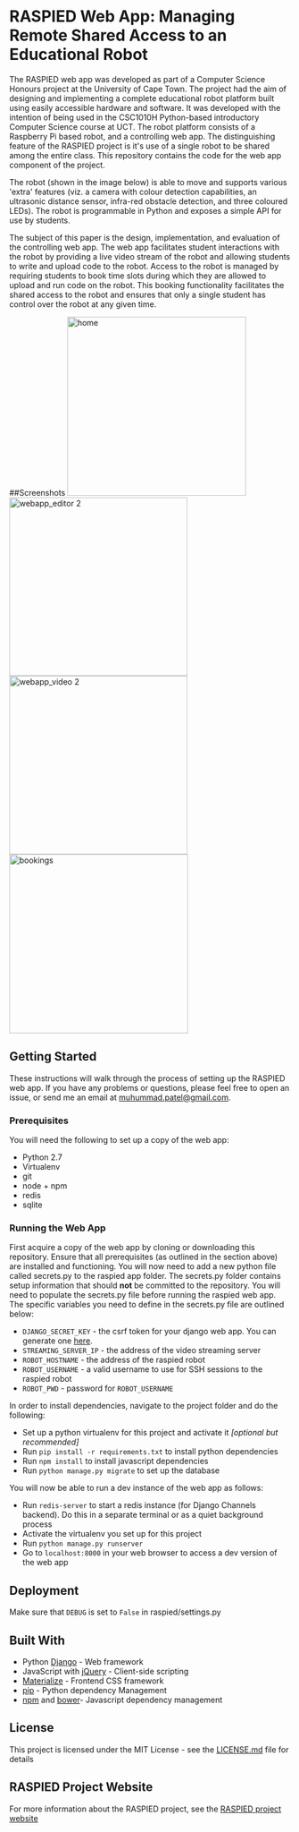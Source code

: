 # RASPIED Web App: Managing Remote Shared Access to an Educational Robot
The RASPIED web app was developed as part of a Computer Science Honours project at the University of Cape Town. The project had the aim of designing and implementing a complete educational robot platform built using easily accessible hardware and software. It was developed with the intention of being used in the CSC1010H Python-based introductory Computer Science course at UCT. The robot platform consists of a Raspberry Pi based robot, and a controlling web app. The distinguishing feature of the RASPIED project is it's use of a single robot to be shared among the entire class. This repository contains the code for the web app component of the project.

The robot (shown in the image below) is able to move and supports various 'extra' features (viz. a camera with colour detection capabilities, an ultrasonic distance sensor, infra-red obstacle detection, and three coloured LEDs). The robot is programmable in Python and exposes a simple API for use by students.

The subject of this paper is the design, implementation, and evaluation of the controlling web app. The web app facilitates student interactions with the robot by providing a live video stream of the robot and allowing students to write and upload code to the robot. Access to the robot is managed by requiring students to book time slots during which they are allowed to upload and run code on the robot. This booking functionality facilitates the shared access to the robot and ensures that only a single student has control over the robot at any given time.

##Screenshots
<img width="320" alt="home" src="https://cloud.githubusercontent.com/assets/7125589/20184287/d53fd4ac-a770-11e6-932b-f04ba5a647da.png"> <img width="319" alt="webapp_editor 2" src="https://cloud.githubusercontent.com/assets/7125589/20183723/f9fde9e8-a76e-11e6-9c4f-9b70bb966500.png"> <img width="319" alt="webapp_video 2" src="https://cloud.githubusercontent.com/assets/7125589/20183742/086a8234-a76f-11e6-858c-6b76516a532d.png"> <img width="320" alt="bookings" src="https://cloud.githubusercontent.com/assets/7125589/20183762/15d5cb72-a76f-11e6-8289-da4aa9b89597.png">

## Getting Started
These instructions will walk through the process of setting up the RASPIED web app. If you have any problems or questions, please feel free to open an issue, or send me an email at muhummad.patel@gmail.com.

### Prerequisites
You will need the following to set up a copy of the web app:

* Python 2.7
* Virtualenv
* git
* node + npm
* redis
* sqlite

### Running the Web App
First acquire a copy of the web app by cloning or downloading this repository. Ensure that all prerequisites (as outlined in the section above) are installed and functioning. You will now need to add a new python file called secrets.py to the raspied app folder. The secrets.py folder contains setup information that should **not** be committed to the repository. You will need to populate the secrets.py file before running the raspied web app. The specific variables you need to define in the secrets.py file are outlined below:

* `DJANGO_SECRET_KEY` - the csrf token for your django web app. You can generate one [here](http://www.miniwebtool.com/django-secret-key-generator/).
* `STREAMING_SERVER_IP` - the address of the video streaming server
* `ROBOT_HOSTNAME` - the address of the raspied robot
* `ROBOT_USERNAME` - a valid username to use for SSH sessions to the raspied robot
* `ROBOT_PWD` - password for `ROBOT_USERNAME`


In order to install dependencies, navigate to the project folder and do the following:

* Set up a python virtualenv for this project  and activate it *[optional but recommended]*
* Run `pip install -r requirements.txt` to install python dependencies
* Run `npm install` to install javascript dependencies
* Run `python manage.py migrate` to set up the database


You will now be able to run a dev instance of the web app as follows:

* Run `redis-server` to start a redis instance (for Django Channels backend). Do this in a separate terminal or as a quiet background process
* Activate the virtualenv you set up for this project
* Run `python manage.py runserver`
* Go to `localhost:8000` in your web browser to access a dev version of the web app

## Deployment
Make sure that `DEBUG` is set to `False` in raspied/settings.py

## Built With
* Python [Django](https://www.djangoproject.com/) - Web framework
* JavaScript with [jQuery](https://jquery.com/) - Client-side scripting
* [Materialize](http://materializecss.com/) - Frontend CSS framework
* [pip](https://pip.pypa.io/en/stable/) - Python dependency Management
* [npm](https://www.npmjs.com/) and [bower](https://bower.io/)- Javascript dependency management

## License
This project is licensed under the MIT License - see the [LICENSE.md](LICENSE.md) file for details

## RASPIED Project Website
For more information about the RASPIED project, see the [RASPIED project website](https://people.cs.uct.ac.za/~ptlmuh006/)
